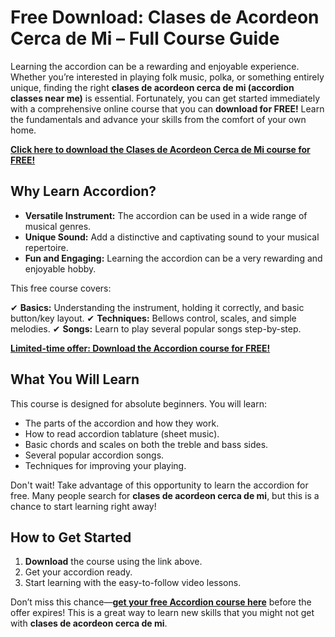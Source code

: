 # Free Download: Clases de Acordeon Cerca de Mi – Full Course Guide

Learning the accordion can be a rewarding and enjoyable experience. Whether you’re interested in playing folk music, polka, or something entirely unique, finding the right **clases de acordeon cerca de mi (accordion classes near me)** is essential. Fortunately, you can get started immediately with a comprehensive online course that you can **download for FREE!** Learn the fundamentals and advance your skills from the comfort of your own home.

[**Click here to download the Clases de Acordeon Cerca de Mi course for FREE!**](https://udemywork.com/clases-de-acordeon-cerca-de-mi)

## Why Learn Accordion?

*   **Versatile Instrument:** The accordion can be used in a wide range of musical genres.
*   **Unique Sound:** Add a distinctive and captivating sound to your musical repertoire.
*   **Fun and Engaging:** Learning the accordion can be a very rewarding and enjoyable hobby.

This free course covers:

✔ **Basics:** Understanding the instrument, holding it correctly, and basic button/key layout.
✔ **Techniques:** Bellows control, scales, and simple melodies.
✔ **Songs:** Learn to play several popular songs step-by-step.

[**Limited-time offer: Download the Accordion course for FREE!**](https://udemywork.com/clases-de-acordeon-cerca-de-mi)

## What You Will Learn

This course is designed for absolute beginners. You will learn:

*   The parts of the accordion and how they work.
*   How to read accordion tablature (sheet music).
*   Basic chords and scales on both the treble and bass sides.
*   Several popular accordion songs.
*   Techniques for improving your playing.

Don't wait! Take advantage of this opportunity to learn the accordion for free. Many people search for **clases de acordeon cerca de mi**, but this is a chance to start learning right away!

## How to Get Started

1.  **Download** the course using the link above.
2.  Get your accordion ready.
3.  Start learning with the easy-to-follow video lessons.

Don’t miss this chance—**[get your free Accordion course here](https://udemywork.com/clases-de-acordeon-cerca-de-mi)** before the offer expires! This is a great way to learn new skills that you might not get with **clases de acordeon cerca de mi**.
